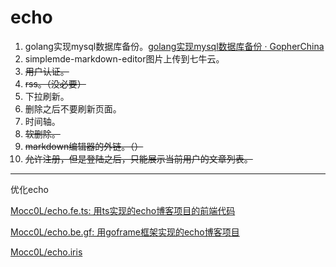 # echo


1. golang实现mysql数据库备份。[golang实现mysql数据库备份 · GopherChina](https://gocn.vip/topics/8932)
2. simplemde-markdown-editor图片上传到七牛云。
3. ~~用户认证。~~
4. ~~rss。（没必要）~~
5. 下拉刷新。
6. 删除之后不要刷新页面。
7. 时间轴。
8. ~~软删除。~~
9. ~~markdown编辑器的外链。（）~~
10. ~~允许注册，但是登陆之后，只能展示当前用户的文章列表。~~

---

优化echo

[Mocc0L/echo.fe.ts: 用ts实现的echo博客项目的前端代码](https://github.com/Mocc0L/echo.fe.ts)

[Mocc0L/echo.be.gf: 用goframe框架实现的echo博客项目](https://github.com/Mocc0L/echo.be.gf)

[Mocc0L/echo.iris](https://github.com/Mocc0L/echo.iris)
